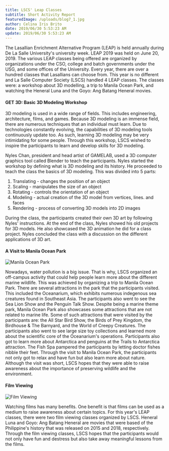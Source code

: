 ```yaml
---
title: LSCS' Leap Classes
subtitle: Short Activity Report 
featuredImage: /uploads/blog7_1.jpg
author: Celina Iris Brito
date: 2019/06/30 5:53:23 AM
update: 2019/06/30 5:53:23 AM
---
```

The Lasallian Enrichment Alternative Program (LEAP) is held annually during De La Salle University's university week. LEAP 2019 was held on June 20, 2019. The various LEAP classes being offered are organized by organizations under the CSO, college and batch governments under the USG, and some offices of the University. Every year, there are over a hundred classes that Lasallians can choose from. This year is no different and La Salle Computer Society (LSCS) handled 4 LEAP classes. The classes were: a workshop about 3D modelling, a trip to Manila Ocean Park, and watching the Heneral Luna and the Goyo: Ang Batang Heneral movies.

#### GET 3D: Basic 3D Modeling Workshop

<!-- ![Modeling Workshop](/uploads/blog7_2.png) -->

3D modeling is used in a wide range of fields. This includes engineering, architecture, films, and games. Because 3D modeling is an immense field, there are numerous techniques that an individual must learn. Due to technologies constantly evolving, the capabilities of 3D modeling tools continuously update too. As such, learning 3D modeling may be very intimidating for some people. Through this workshop, LSCS wished to inspire the participants to learn and develop skills for 3D modeling.

Nyles Chan, president and head artist of GAMELAB, used a 3D computer graphics tool called Blender to teach the participants. Nyles started the workshop by defining what is 3D modeling and its history. He proceeded to teach the class the basics of 3D modeling. This was divided into 5 parts:

1. Translating - changes the position of an object
2. Scaling - manipulates the size of an object
3. Rotating - controls the orientation of an object
4. Modeling - actual creation of the 3D model from vertices, lines. and faces
5. Rendering - process of converting 3D models into 2D images

During the class, the participants created their own 3D art by following Nyles' instructions. At the end of the class, Nyles showed his old projects for 3D models. He also showcased the 3D animation he did for a class project. Nyles concluded the class with a discussion on the different applications of 3D art.

#### A Visit to Manila Ocean Park

![Manila Ocean Park](/uploads/blog7_2.jpg)

Nowadays, water pollution is a big issue. That is why, LSCS organized an off-campus activity that could help people learn more about the different marine wildlife. This was achieved by organizing a trip to Manila Ocean Park. There are several attractions in the park that the participants visited. This included the Oceanarium, which exhibits numerous indegenous sea creatures found in Southeast Asia. The participants also went to see the Sea Lion Show and the Penguin Talk Show. Despite being a marine theme park, Manila Ocean Park also showcases some attractions that are not related to marine life. Some of such attractions that were visited by the participants are: the All Star Bird Show, the Birds of Prey Kingdom, the Birdhouse & The Barnyard, and the World of Creepy Creatures. The participants also went to see large size toy collections and learned more about the scientific core of the Oceanarium's operations. Participants also got to learn more about Antarctica and penguins at the Trails to Antarctica attraction. The Fish Spa pampered the participants by letting doctor fishes nibble their feet.
Through the visit to Manila Ocean Park, the participants not only got to relax and have fun but also learn more about nature. Although the visit was short, LSCS hopes that they were able to raise awareness about the importance of preserving wildlife and the environment.

#### Film Viewing

![Film Viewing](/uploads/blog7_3.jpg)

Watching films has many benefits. One benefit is that films can be used as a medium to raise awareness about certain topics. For this year's LEAP classes, there were two film viewing classes organized by LSCS. Heneral Luna and Goyo: Ang Batang Heneral are movies that were based of the Philippine's history that was released on 2015 and 2018, respectively. Through the film viewing classes, LSCS hopes that the participants would not only have fun and destress but also take away meaningful lessons from the films.